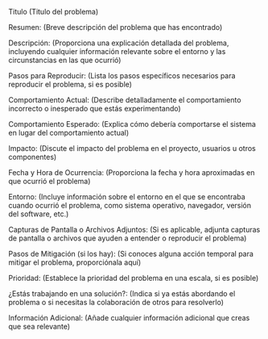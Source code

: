 Titulo
(Titulo del problema)

Resumen:
(Breve descripción del problema que has encontrado)

Descripción:
(Proporciona una explicación detallada del problema, incluyendo cualquier información relevante sobre el entorno y las circunstancias en las que ocurrió)

Pasos para Reproducir:
(Lista los pasos específicos necesarios para reproducir el problema, si es posible)

Comportamiento Actual:
(Describe detalladamente el comportamiento incorrecto o inesperado que estás experimentando)

Comportamiento Esperado:
(Explica cómo debería comportarse el sistema en lugar del comportamiento actual)

Impacto:
(Discute el impacto del problema en el proyecto, usuarios u otros componentes)

Fecha y Hora de Ocurrencia:
(Proporciona la fecha y hora aproximadas en que ocurrió el problema)

Entorno:
(Incluye información sobre el entorno en el que se encontraba cuando ocurrió el problema, como sistema operativo, navegador, versión del software, etc.)

Capturas de Pantalla o Archivos Adjuntos:
(Si es aplicable, adjunta capturas de pantalla o archivos que ayuden a entender o reproducir el problema)

Pasos de Mitigación (si los hay):
(Si conoces alguna acción temporal para mitigar el problema, proporciónala aquí)

Prioridad:
(Establece la prioridad del problema en una escala, si es posible)

¿Estás trabajando en una solución?:
(Indica si ya estás abordando el problema o si necesitas la colaboración de otros para resolverlo)

Información Adicional:
(Añade cualquier información adicional que creas que sea relevante)
